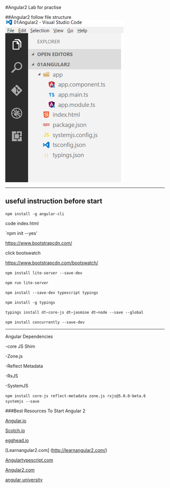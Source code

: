 #Angular2 Lab for practise



##Angular2 follow file structure
<img src="https://github.com/sarveshhome/Angular2Lab/blob/master/images/Setup-Angular2.PNG"></img>

************************************************************
useful instruction before start
---------------------------------------------


`npm install -g angular-cli`

code index.html

`npm init --yes'


https://www.bootstrapcdn.com/

click bootswatch

https://www.bootstrapcdn.com/bootswatch/

`npm install lite-server --save-dev`

`npm run lite-server`

`npm install --save-dev typescript typings`

`npm install -g typings`

`typings install dt~core-js dt~jasmine dt~node --save --global`

`npm install concurrently --save-dev`


-----------------------------------
Angular Dependencies

 -core JS Shim
 
 -Zone.js
 
 -Reflect Metadata
 
 -RxJS
 
 -SystemJS 
 


 `npm install core-js reflect-metadata zone.js rxjs@5.0.0-beta.6 systemjs --save`
 
 
 ###Best Resources To Start Angular 2 

 [Angular.io](https://angular.io/)

 [Scotch.io](https://scotch.io/tag/angular-js)
 
 [egghead.io](https://egghead.io/courses/angular-2-fundamentals)
 
 [Learnangular2.com] (http://learnangular2.com/)
 
 [Angulartypescript.com](http://www.angulartypescript.com/)
 
 [Angular2.com](http://www.angular2.com/) 
 
 [angular university](https://angular-university.io/)


